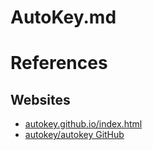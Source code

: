 # AutoKey.md

# References

## Websites

* [autokey.github.io/index.html](https://autokey.github.io/index.html)
* [autokey/autokey GitHub](https://github.com/autokey/autokey)
